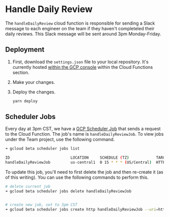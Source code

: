 # Handle Daily Review

The `handleDailyReview` cloud function is responsible for sending a Slack message
to each engineer on the team if they haven't completeled their daily
reviews. This Slack message will be sent around 3pm Monday-Friday.

## Deployment

1.  First, download the `settings.json` file to your local repository. It's currently hosted [within the GCP console](https://console.cloud.google.com/functions/details/us-central1/handleDailyReview?project=team-196819&tab=source&duration=PT1H) within the Cloud Functions section.

2.  Make your changes.

3.  Deploy the changes.

    ```bash
    yarn deploy
    ```

## Scheduler Jobs

Every day at 3pm CST, we have a [GCP Scheduler Job](https://cloud.google.com/scheduler/) that sends a request to the Cloud
Function. The job's name is `handleDailyReviewJob`. To view jobs under the Team project, use the following command.

```bash
➜ gcloud beta scheduler jobs list

ID                           LOCATION     SCHEDULE (TZ)            TARGET_TYPE  STATE
handleDailyReviewJob         us-central1  0 15 * * * (US/Central)  HTTP         ENABLED
```

To update this job, you'll need to first delete the job and then re-create it (as of this writing). You can use the following commands to perform this.

```bash
# delete current job
➜ gcloud beta scheduler jobs delete handleDailyReviewJob


# create new job, set to 3pm CST
➜ gcloud beta scheduler jobs create http handleDailyReviewJob --uri=https://us-central1-team-196819.cloudfunctions.net/handleDailyReview --description="Send a daily reminder to finish daily Code Reviews." --time-zone="US/Central" --schedule="0 15 * * *"
```
